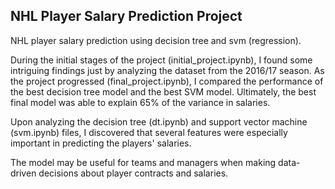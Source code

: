 ## **NHL Player Salary Prediction Project**

NHL player salary prediction using decision tree and svm (regression).

During the initial stages of the project (initial_project.ipynb), I found some intriguing findings just by analyzing the dataset from the 2016/17 season. As the project progressed (final_project.ipynb), I compared the performance of the best decision tree model and the best SVM model. Ultimately, the best final model was able to explain 65% of the variance in salaries.

Upon analyzing the decision tree (dt.ipynb) and support vector machine (svm.ipynb) files, I discovered that several features were especially important in predicting the players' salaries. 

The model may be useful for teams and managers when making data-driven decisions about player contracts and salaries.
